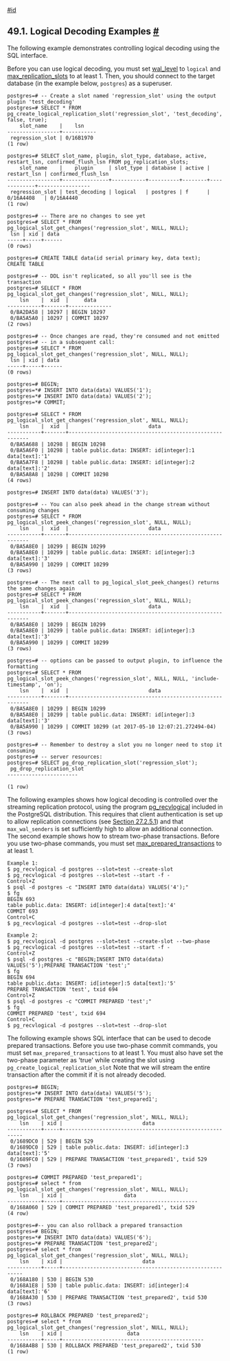 [#id](#LOGICALDECODING-EXAMPLE)

## 49.1. Logical Decoding Examples [#](#LOGICALDECODING-EXAMPLE)

The following example demonstrates controlling logical decoding using the SQL interface.

Before you can use logical decoding, you must set [wal\_level](runtime-config-wal#GUC-WAL-LEVEL) to `logical` and [max\_replication\_slots](runtime-config-replication#GUC-MAX-REPLICATION-SLOTS) to at least 1. Then, you should connect to the target database (in the example below, `postgres`) as a superuser.

```
postgres=# -- Create a slot named 'regression_slot' using the output plugin 'test_decoding'
postgres=# SELECT * FROM pg_create_logical_replication_slot('regression_slot', 'test_decoding', false, true);
    slot_name    |    lsn
-----------------+-----------
 regression_slot | 0/16B1970
(1 row)

postgres=# SELECT slot_name, plugin, slot_type, database, active, restart_lsn, confirmed_flush_lsn FROM pg_replication_slots;
    slot_name    |    plugin     | slot_type | database | active | restart_lsn | confirmed_flush_lsn
-----------------+---------------+-----------+----------+--------+-------------+-----------------
 regression_slot | test_decoding | logical   | postgres | f      | 0/16A4408   | 0/16A4440
(1 row)

postgres=# -- There are no changes to see yet
postgres=# SELECT * FROM pg_logical_slot_get_changes('regression_slot', NULL, NULL);
 lsn | xid | data
-----+-----+------
(0 rows)

postgres=# CREATE TABLE data(id serial primary key, data text);
CREATE TABLE

postgres=# -- DDL isn't replicated, so all you'll see is the transaction
postgres=# SELECT * FROM pg_logical_slot_get_changes('regression_slot', NULL, NULL);
    lsn    |  xid  |     data
-----------+-------+--------------
 0/BA2DA58 | 10297 | BEGIN 10297
 0/BA5A5A0 | 10297 | COMMIT 10297
(2 rows)

postgres=# -- Once changes are read, they're consumed and not emitted
postgres=# -- in a subsequent call:
postgres=# SELECT * FROM pg_logical_slot_get_changes('regression_slot', NULL, NULL);
 lsn | xid | data
-----+-----+------
(0 rows)

postgres=# BEGIN;
postgres=*# INSERT INTO data(data) VALUES('1');
postgres=*# INSERT INTO data(data) VALUES('2');
postgres=*# COMMIT;

postgres=# SELECT * FROM pg_logical_slot_get_changes('regression_slot', NULL, NULL);
    lsn    |  xid  |                          data
-----------+-------+---------------------------------------------------------
 0/BA5A688 | 10298 | BEGIN 10298
 0/BA5A6F0 | 10298 | table public.data: INSERT: id[integer]:1 data[text]:'1'
 0/BA5A7F8 | 10298 | table public.data: INSERT: id[integer]:2 data[text]:'2'
 0/BA5A8A8 | 10298 | COMMIT 10298
(4 rows)

postgres=# INSERT INTO data(data) VALUES('3');

postgres=# -- You can also peek ahead in the change stream without consuming changes
postgres=# SELECT * FROM pg_logical_slot_peek_changes('regression_slot', NULL, NULL);
    lsn    |  xid  |                          data
-----------+-------+---------------------------------------------------------
 0/BA5A8E0 | 10299 | BEGIN 10299
 0/BA5A8E0 | 10299 | table public.data: INSERT: id[integer]:3 data[text]:'3'
 0/BA5A990 | 10299 | COMMIT 10299
(3 rows)

postgres=# -- The next call to pg_logical_slot_peek_changes() returns the same changes again
postgres=# SELECT * FROM pg_logical_slot_peek_changes('regression_slot', NULL, NULL);
    lsn    |  xid  |                          data
-----------+-------+---------------------------------------------------------
 0/BA5A8E0 | 10299 | BEGIN 10299
 0/BA5A8E0 | 10299 | table public.data: INSERT: id[integer]:3 data[text]:'3'
 0/BA5A990 | 10299 | COMMIT 10299
(3 rows)

postgres=# -- options can be passed to output plugin, to influence the formatting
postgres=# SELECT * FROM pg_logical_slot_peek_changes('regression_slot', NULL, NULL, 'include-timestamp', 'on');
    lsn    |  xid  |                          data
-----------+-------+---------------------------------------------------------
 0/BA5A8E0 | 10299 | BEGIN 10299
 0/BA5A8E0 | 10299 | table public.data: INSERT: id[integer]:3 data[text]:'3'
 0/BA5A990 | 10299 | COMMIT 10299 (at 2017-05-10 12:07:21.272494-04)
(3 rows)

postgres=# -- Remember to destroy a slot you no longer need to stop it consuming
postgres=# -- server resources:
postgres=# SELECT pg_drop_replication_slot('regression_slot');
 pg_drop_replication_slot
-----------------------

(1 row)
```

The following examples shows how logical decoding is controlled over the streaming replication protocol, using the program [pg\_recvlogical](app-pgrecvlogical) included in the PostgreSQL distribution. This requires that client authentication is set up to allow replication connections (see [Section 27.2.5.1](warm-standby#STREAMING-REPLICATION-AUTHENTICATION)) and that `max_wal_senders` is set sufficiently high to allow an additional connection. The second example shows how to stream two-phase transactions. Before you use two-phase commands, you must set [max\_prepared\_transactions](runtime-config-resource#GUC-MAX-PREPARED-TRANSACTIONS) to at least 1.

```
Example 1:
$ pg_recvlogical -d postgres --slot=test --create-slot
$ pg_recvlogical -d postgres --slot=test --start -f -
Control+Z
$ psql -d postgres -c "INSERT INTO data(data) VALUES('4');"
$ fg
BEGIN 693
table public.data: INSERT: id[integer]:4 data[text]:'4'
COMMIT 693
Control+C
$ pg_recvlogical -d postgres --slot=test --drop-slot

Example 2:
$ pg_recvlogical -d postgres --slot=test --create-slot --two-phase
$ pg_recvlogical -d postgres --slot=test --start -f -
Control+Z
$ psql -d postgres -c "BEGIN;INSERT INTO data(data) VALUES('5');PREPARE TRANSACTION 'test';"
$ fg
BEGIN 694
table public.data: INSERT: id[integer]:5 data[text]:'5'
PREPARE TRANSACTION 'test', txid 694
Control+Z
$ psql -d postgres -c "COMMIT PREPARED 'test';"
$ fg
COMMIT PREPARED 'test', txid 694
Control+C
$ pg_recvlogical -d postgres --slot=test --drop-slot
```

The following example shows SQL interface that can be used to decode prepared transactions. Before you use two-phase commit commands, you must set `max_prepared_transactions` to at least 1. You must also have set the two-phase parameter as 'true' while creating the slot using `pg_create_logical_replication_slot` Note that we will stream the entire transaction after the commit if it is not already decoded.

```
postgres=# BEGIN;
postgres=*# INSERT INTO data(data) VALUES('5');
postgres=*# PREPARE TRANSACTION 'test_prepared1';

postgres=# SELECT * FROM pg_logical_slot_get_changes('regression_slot', NULL, NULL);
    lsn    | xid |                          data
-----------+-----+---------------------------------------------------------
 0/1689DC0 | 529 | BEGIN 529
 0/1689DC0 | 529 | table public.data: INSERT: id[integer]:3 data[text]:'5'
 0/1689FC0 | 529 | PREPARE TRANSACTION 'test_prepared1', txid 529
(3 rows)

postgres=# COMMIT PREPARED 'test_prepared1';
postgres=# select * from pg_logical_slot_get_changes('regression_slot', NULL, NULL);
    lsn    | xid |                    data
-----------+-----+--------------------------------------------
 0/168A060 | 529 | COMMIT PREPARED 'test_prepared1', txid 529
(4 row)

postgres=#-- you can also rollback a prepared transaction
postgres=# BEGIN;
postgres=*# INSERT INTO data(data) VALUES('6');
postgres=*# PREPARE TRANSACTION 'test_prepared2';
postgres=# select * from pg_logical_slot_get_changes('regression_slot', NULL, NULL);
    lsn    | xid |                          data
-----------+-----+---------------------------------------------------------
 0/168A180 | 530 | BEGIN 530
 0/168A1E8 | 530 | table public.data: INSERT: id[integer]:4 data[text]:'6'
 0/168A430 | 530 | PREPARE TRANSACTION 'test_prepared2', txid 530
(3 rows)

postgres=# ROLLBACK PREPARED 'test_prepared2';
postgres=# select * from pg_logical_slot_get_changes('regression_slot', NULL, NULL);
    lsn    | xid |                     data
-----------+-----+----------------------------------------------
 0/168A4B8 | 530 | ROLLBACK PREPARED 'test_prepared2', txid 530
(1 row)
```